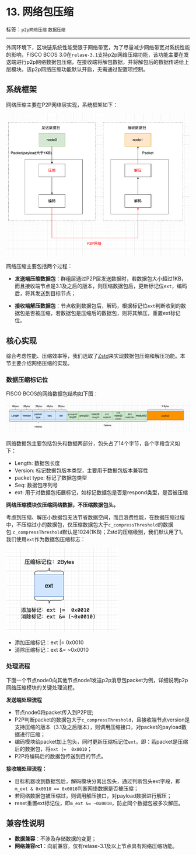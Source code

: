 # 13. 网络包压缩

标签：``p2p网络压缩`` ``数据压缩``

----

外网环境下，区块链系统性能受限于网络带宽，为了尽量减少网络带宽对系统性能的影响，FISCO BCOS 3.0在`relase-3.1`支持p2p网络压缩功能，该功能主要在发送端进行p2p网络数据包压缩，在接收端将解包数据，并将解包后的数据传递给上层模块。该p2p网络压缩功能默认开启，无需通过配置项控制。


## 系统框架

网络压缩主要在P2P网络层实现，系统框架如下：

![](../../images/design/compress_architecture.png)

网络压缩主要包括两个过程：

- **发送端压缩数据包**：群组层通过P2P层发送数据时，若数据包大小超过1KB，而且接收端节点是3.1及之后的版本，则压缩数据包后，更新标记位`ext`，编码后，将其发送到目标节点；

- **接收端解压数据包**：节点收到数据包后，解码，根据标记位`ext`判断收到的数据包是否被压缩，若数据包是压缩后的数据包，则将其解压，重置ext标记位。


## 核心实现

综合考虑性能、压缩效率等，我们选取了[Zstd](https://github.com/facebook/zstd)来实现数据包压缩和解压功能。本节主要介绍网络压缩的实现。


### 数据压缩标记位

FISCO BCOS的网络数据包结构如下图：

![](../../images/design/p2p_packet_structure.png)

网络数据包主要包括包头和数据两部分，包头占了14个字节，各个字段含义如下：

- Length: 数据包长度
- Version: 标记数据包版本类型，主要用于数据包版本兼容性
- packet type: 标记了数据包类型
- Seq: 数据包序列号
- ext: 用于对数据包拓展标记，如标记数据包是否是respond类型，是否被压缩

**网络压缩模块仅压缩网络数据，不压缩数据包头。**

考虑到压缩、解压小数据包无法节省数据空间，而且浪费性能，在数据压缩过程中，不压缩过小的数据包，仅压缩数据包大于`c_compressThreshold`的数据包.`c_compressThreshold`默认是1024(1KB)；Zstd的压缩级别，我们默认用了1。我们使用`ext`作为数据包压缩标志：

![](../../images/design/compress_flag.png)

- 添加压缩标记：ext |=  0x0010
- 消除压缩标记：ext &= ~0x0010

### 处理流程

下面一个节点node0向其他节点node1发送p2p消息包packet为例，详细说明p2p网络压缩模块的关键处理流程。

**发送端处理流程**

- 节点node0将packet传入到P2P层;
- P2P判断packet的数据包大于`c_compressThreshold`，且接收端节点version是支持压缩的版本（3.1及之后版本），则调用压缩接口，对packet的payload数据进行压缩；
- 编码模块给packet加上包头，同时更新压缩标记位`ext`。即：若packet是压缩后的数据包，将`ext |=  0x0010`；
- P2P将编码后的数据包传送到目的节点。

**接收端处理流程：**

- 目标机器收到数据包后，解码模块分离出包头，通过判断包头ext字段，即`m_ext & 0x0010 == 0x0010`判断网络数据是否被压缩；
- 若网络数据包被压缩过，则调用解压接口，对payload数据进行解压；
- reset重置ext标记位，即`m_ext &= ~0x0010`，防止同个数据包被多次解压。


## 兼容性说明

- **数据兼容**：不涉及存储数据的变更；
- **网络兼容rc1**：向前兼容，仅有relase-3.1及以上节点具有网络压缩功能。